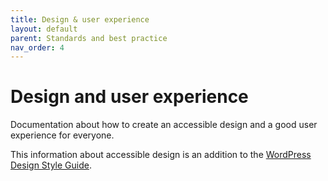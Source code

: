 ```yaml
---
title: Design & user experience
layout: default
parent: Standards and best practice
nav_order: 4
---
```


# Design and user experience

Documentation about how to create an accessible design and a good user experience for everyone.

This information about accessible design is an addition to the [WordPress Design Style Guide](https://make.wordpress.org/design/handbook/design-guide/). 
